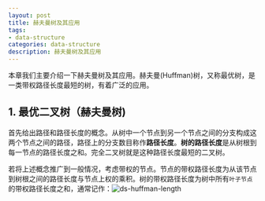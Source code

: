 ```yaml
---
layout: post
title: 赫夫曼树及其应用
tags:
- data-structure
categories: data-structure
description: 赫夫曼树及其应用
---
```


本章我们主要介绍一下赫夫曼树及其应用。赫夫曼(Huffman)树，又称最优树，是一类带权路径长度最短的树，有着广泛的应用。


<!-- more -->


## 1. 最优二叉树（赫夫曼树)

首先给出路径和路径长度的概念。从树中一个节点到另一个节点之间的分支构成这两个节点之间的路径，路径上的分支数目称作**路径长度**。**树的路径长度**是从树根到每一节点的路径长度之和。完全二叉树就是这种路径长度最短的二叉树。

若将上述概念推广到一般情况，考虑带权的节点。节点的带权路径长度为从该节点到树根之间的路径长度与节点上权的乘积。树的带权路径长度为树中所有```叶子节点```的带权路径长度之和，通常记作：![ds-huffman-length](https://ivanzz1001.github.io/records/assets/img/data_structure/ds_huffman_length.jpg)






<br />
<br />


